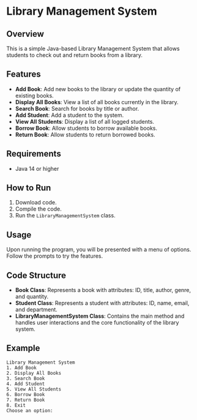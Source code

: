 # Library Management System

## Overview
This is a simple Java-based Library Management System that allows students to check out and return books from a library.

## Features
- **Add Book**: Add new books to the library or update the quantity of existing books.
- **Display All Books**: View a list of all books currently in the library.
- **Search Book**: Search for books by title or author.
- **Add Student**: Add a student to the system.
- **View All Students**: Display a list of all logged students.
- **Borrow Book**: Allow students to borrow available books.
- **Return Book**: Allow students to return borrowed books.

## Requirements
- Java 14 or higher

## How to Run
1. Download code.
2. Compile the code.
3. Run the `LibraryManagementSystem` class.

## Usage
Upon running the program, you will be presented with a menu of options. Follow the prompts to try the features.

## Code Structure
- **Book Class**: Represents a book with attributes: ID, title, author, genre, and quantity.
- **Student Class**: Represents a student with attributes: ID, name, email, and department.
- **LibraryManagementSystem Class**: Contains the main method and handles user interactions and the core functionality of the library system.

## Example
```plaintext
Library Management System
1. Add Book
2. Display All Books
3. Search Book
4. Add Student
5. View All Students
6. Borrow Book
7. Return Book
8. Exit
Choose an option: 
